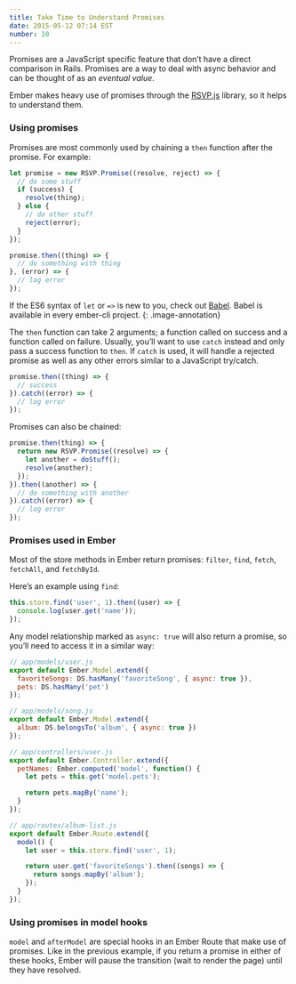 ```yaml
---
title: Take Time to Understand Promises
date: 2015-05-12 07:14 EST
number: 10
---
```


Promises are a JavaScript specific feature that don’t have a direct comparison in Rails. Promises are a way to deal with async behavior and can be thought of as an _eventual value_.

Ember makes heavy use of promises through the [RSVP.js](https://github.com/tildeio/rsvp.js/) library, so it helps to understand them.

### Using promises
Promises are most commonly used by chaining a `then` function after the promise. For example:

~~~js
let promise = new RSVP.Promise((resolve, reject) => {
  // do some stuff
  if (success) {
    resolve(thing);
  } else {
    // do other stuff
    reject(error);
  }
});

promise.then((thing) => {
  // do something with thing
}, (error) => {
  // log error
});
~~~

If the ES6 syntax of `let` or `=>` is new to you, check out [Babel](http://babeljs.io/docs/learn-es6/#enhanced-object-literals). Babel is available in every ember-cli project.
{: .image-annotation}

The `then` function can take 2 arguments; a function called on success and a function called on failure. Usually, you’ll want to use `catch` instead and only pass a success function to `then`. If `catch` is used, it will handle a rejected promise as well as any other errors similar to a JavaScript try/catch.

~~~js
promise.then((thing) => {
  // success
}).catch((error) => {
  // log error
});
~~~

Promises can also be chained:

~~~js
promise.then(thing) => {
  return new RSVP.Promise((resolve) => {
    let another = doStuff();
    resolve(another);
  });
}).then((another) => {
  // do something with another
}).catch((error) => {
  // log error
});
~~~

### Promises used in Ember
Most of the store methods in Ember return promises: `filter`, `find`, `fetch`, `fetchAll`, and `fetchById`.

Here’s an example using `find`:

~~~js
this.store.find('user', 1).then((user) => {
  console.log(user.get('name'));
}); 
~~~

Any model relationship marked as `async: true` will also return a promise, so you’ll need to access it in a similar way:

~~~js
// app/models/user.js
export default Ember.Model.extend({
  favoriteSongs: DS.hasMany('favoriteSong', { async: true }),
  pets: DS.hasMany('pet')
});

// app/models/song.js
export default Ember.Model.extend({
  album: DS.belongsTo('album', { async: true })
});

// app/controllers/user.js
export default Ember.Controller.extend({
  petNames: Ember.computed('model', function() {
    let pets = this.get('model.pets');

    return pets.mapBy('name');
  }
});

// app/routes/album-list.js
export default Ember.Route.extend({
  model() {
    let user = this.store.find('user', 1);

    return user.get('favoriteSongs').then((songs) => {
      return songs.mapBy('album');
    });
  }
});
~~~

### Using promises in model hooks

`model` and `afterModel` are special hooks in an Ember Route that make use of promises. Like in the previous example, if you return a promise in either of these hooks, Ember will pause the transition (wait to render the page) until they have resolved.

